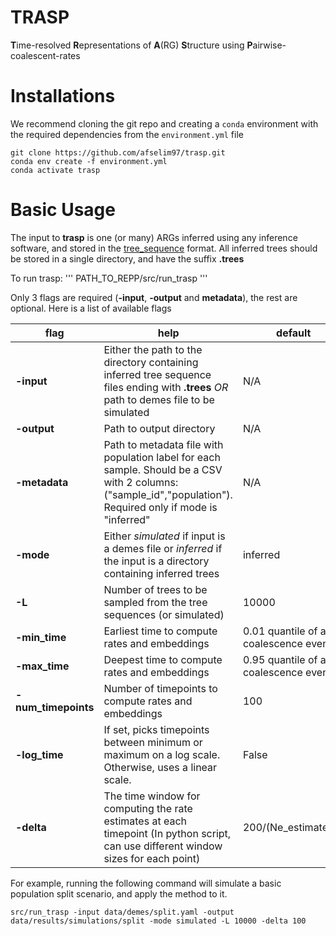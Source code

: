 # TRASP
**T**ime-resolved **R**epresentations of **A**(RG) **S**tructure using **P**airwise-coalescent-rates

# Installations
We recommend cloning the git repo and creating a `conda` environment with the required dependencies from the `environment.yml` file

```
git clone https://github.com/afselim97/trasp.git
conda env create -f environment.yml
conda activate trasp
```

# Basic Usage
The input to **trasp** is one (or many) ARGs inferred using any inference software, and stored in the [tree_sequence](https://tskit.dev/software/tskit.html) format.
All inferred trees should be stored in a single directory, and have the suffix **.trees**

To run trasp:
'''
PATH_TO_REPP/src/run_trasp
'''

Only 3 flags are required (**-input**, **-output** and **metadata**), the rest are optional. Here is a list of available flags

| flag          | help                                                                                                                                                                   | default                                   |
|----------------|------------------------------------------------------------------------------------------------------------------------------------------------------------------------|-------------------------------------------|
| **-input**    | Either the path to the directory containing inferred tree sequence files ending with **.trees** *OR* path to demes file to be simulated                                  | N/A                                       |
| **-output**   | Path to output directory                                                                                                                                                 | N/A                                       |
| **-metadata** | Path to metadata file with population label for each sample. Should be a CSV with 2 columns: ("sample_id","population"). Required only if mode is "inferred"             | N/A                                       |
| **-mode**     | Either *simulated* if input is a demes file or *inferred* if the input is a directory containing inferred trees                                                          | inferred                                  |
| **-L**        | Number of trees to be sampled from the tree sequences (or simulated)                                                                                                     | 10000                                     |
| **-min_time** | Earliest time to compute rates and embeddings                                                                                                                            | 0.01 quantile of all coalescence events   |
| **-max_time** | Deepest time to compute rates and embeddings                                                                                                                             | 0.95 quantile of all coalescence events   |
| **-num_timepoints** | Number of timepoints to compute rates and embeddings                                                                                                              | 100                                       |
| **-log_time** | If set, picks timepoints between minimum or maximum on a log scale. Otherwise, uses a linear scale.                                                                       | False                                     |
| **-delta**    | The time window for computing the rate estimates at each timepoint (In python script, can use different window sizes for each point)                                      | 200/(Ne_estimate*L)                       |


For example, running the following command will simulate a basic population split scenario, and apply the method to it.

```
src/run_trasp -input data/demes/split.yaml -output data/results/simulations/split -mode simulated -L 10000 -delta 100
```